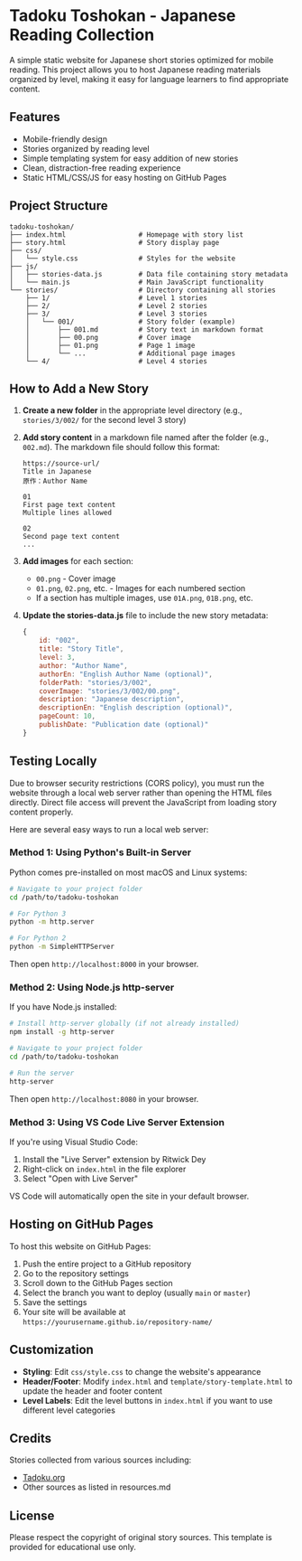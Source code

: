 # Tadoku Toshokan - Japanese Reading Collection

A simple static website for Japanese short stories optimized for mobile reading. This project allows you to host Japanese reading materials organized by level, making it easy for language learners to find appropriate content.

## Features

- Mobile-friendly design
- Stories organized by reading level
- Simple templating system for easy addition of new stories
- Clean, distraction-free reading experience
- Static HTML/CSS/JS for easy hosting on GitHub Pages

## Project Structure

```
tadoku-toshokan/
├── index.html                  # Homepage with story list
├── story.html                  # Story display page
├── css/
│   └── style.css               # Styles for the website
├── js/
│   ├── stories-data.js         # Data file containing story metadata
│   └── main.js                 # Main JavaScript functionality
└── stories/                    # Directory containing all stories
    ├── 1/                      # Level 1 stories
    ├── 2/                      # Level 2 stories
    ├── 3/                      # Level 3 stories
    │   └── 001/                # Story folder (example)
    │       ├── 001.md          # Story text in markdown format
    │       ├── 00.png          # Cover image
    │       ├── 01.png          # Page 1 image
    │       └── ...             # Additional page images
    └── 4/                      # Level 4 stories
```

## How to Add a New Story

1. **Create a new folder** in the appropriate level directory (e.g., `stories/3/002/` for the second level 3 story)

2. **Add story content** in a markdown file named after the folder (e.g., `002.md`). The markdown file should follow this format:
   ```
   https://source-url/
   Title in Japanese
   原作：Author Name

   01
   First page text content
   Multiple lines allowed
   
   02
   Second page text content
   ...
   ```

3. **Add images** for each section:
   - `00.png` - Cover image
   - `01.png`, `02.png`, etc. - Images for each numbered section
   - If a section has multiple images, use `01A.png`, `01B.png`, etc.

4. **Update the stories-data.js** file to include the new story metadata:
   ```javascript
   {
       id: "002",
       title: "Story Title",
       level: 3,
       author: "Author Name",
       authorEn: "English Author Name (optional)",
       folderPath: "stories/3/002",
       coverImage: "stories/3/002/00.png",
       description: "Japanese description",
       descriptionEn: "English description (optional)",
       pageCount: 10,
       publishDate: "Publication date (optional)"
   }
   ```

## Testing Locally

Due to browser security restrictions (CORS policy), you must run the website through a local web server rather than opening the HTML files directly. Direct file access will prevent the JavaScript from loading story content properly.

Here are several easy ways to run a local web server:

### Method 1: Using Python's Built-in Server

Python comes pre-installed on most macOS and Linux systems:

```bash
# Navigate to your project folder
cd /path/to/tadoku-toshokan

# For Python 3
python -m http.server

# For Python 2
python -m SimpleHTTPServer
```

Then open `http://localhost:8000` in your browser.

### Method 2: Using Node.js http-server

If you have Node.js installed:

```bash
# Install http-server globally (if not already installed)
npm install -g http-server

# Navigate to your project folder
cd /path/to/tadoku-toshokan

# Run the server
http-server
```

Then open `http://localhost:8080` in your browser.

### Method 3: Using VS Code Live Server Extension

If you're using Visual Studio Code:

1. Install the "Live Server" extension by Ritwick Dey
2. Right-click on `index.html` in the file explorer
3. Select "Open with Live Server"

VS Code will automatically open the site in your default browser.

## Hosting on GitHub Pages

To host this website on GitHub Pages:

1. Push the entire project to a GitHub repository
2. Go to the repository settings
3. Scroll down to the GitHub Pages section
4. Select the branch you want to deploy (usually `main` or `master`)
5. Save the settings
6. Your site will be available at `https://yourusername.github.io/repository-name/`

## Customization

- **Styling**: Edit `css/style.css` to change the website's appearance
- **Header/Footer**: Modify `index.html` and `template/story-template.html` to update the header and footer content
- **Level Labels**: Edit the level buttons in `index.html` if you want to use different level categories

## Credits

Stories collected from various sources including:
- [Tadoku.org](https://tadoku.org/japanese/en/free-books-en/)
- Other sources as listed in resources.md

## License

Please respect the copyright of original story sources. This template is provided for educational use only.
